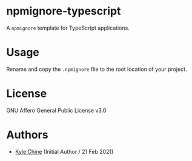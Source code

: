 # npmignore-typescript

A `npmignore` template for TypeScript applications.

# Usage

Rename and copy the `.npmignore` file to the root location of your project.

# License

GNU Affero General Public License v3.0

# Authors

* [Kyle Chine](https://www.kylechine.name) (Initial Author / 21 Feb 2021)

